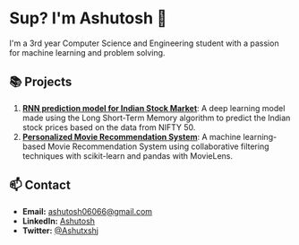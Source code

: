
# Sup? I'm Ashutosh 👋

I'm a 3rd year Computer Science and Engineering student with a passion for machine learning and problem solving.

## 📚 Projects
1. **[RNN prediction model for Indian Stock Market](https://nifty50-stock-prediction.streamlit.app/)**: A deep learning model made using the Long Short-Term Memory algorithm to predict the Indian stock prices based on the data from NIFTY 50.
2. **[Personalized Movie Recommendation System](https://my-movie-recommendation.streamlit.app/)**: A machine learning-based Movie Recommendation System using collaborative filtering techniques with scikit-learn and pandas with MovieLens.

## 📫 Contact
- **Email:** ashutosh06066@gmail.com
- **LinkedIn:** [Ashutosh](https://www.linkedin.com/in/ashutoshjha97/)
- **Twitter:** [@Ashutxshj](https://x.com/Ashutxshj)
